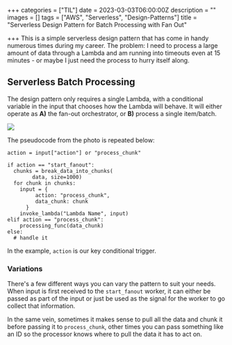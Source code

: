 +++
categories = ["TIL"]
date = 2023-03-03T06:00:00Z
description = ""
images = []
tags = ["AWS", "Serverless", "Design-Patterns"]
title = "Serverless Design Pattern for Batch Processing with Fan Out"

+++
This is a simple serverless design pattern that has come in handy numerous times during my career. The problem: I need to process a large amount of data through a Lambda and am running into timeouts even at 15 minutes - or maybe I just need the process to hurry itself along.

## Serverless Batch Processing

The design pattern only requires a single Lambda, with a conditional variable in the input that chooses how the Lambda will behave. It will either operate as **A)** the fan-out orchestrator, or **B)** process a single item/batch.

![](/uploads/serverless-batch-processing-smaller.jpg)

The pseudocode from the photo is repeated below:

    action = input["action"] or "process_chunk"
    
    if action == "start_fanout":
      chunks = break_data_into_chunks(
            data, size=1000)
      for chunk in chunks:
        input = {
             action: "process_chunk",
             data_chunk: chunk
          }
        invoke_lambda("Lambda Name", input)
    elif action == "process_chunk":
        processing_func(data_chunk)
    else:
      # handle it 

In the example, `action` is our key conditional trigger.

### Variations

There's a few different ways you can vary the pattern to suit your needs. When input is first received to the `start_fanout` worker, it can either be passed as part of the input or just be used as the signal for the worker to go collect that information. 

In the same vein, sometimes it makes sense to pull all the data and chunk it before passing it to `process_chunk`, other times you can pass something like an ID so the processor knows where to pull the data it has to act on.